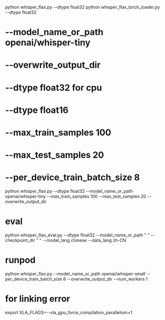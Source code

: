 python whisper_flax.py --dtype float32 
python whisper_flax_torch_loader.py --dtype float32 
# --model_name_or_path openai/whisper-tiny
# --overwrite_output_dir
# --dtype float32 for cpu
# --dtype float16
# --max_train_samples 100
# --max_test_samples 20
# --per_device_train_batch_size 8

python whisper_flax.py --dtype float32 --model_name_or_path openai/whisper-tiny --max_train_samples 100 --max_test_samples 20 --overwrite_output_dir

# eval
python whisper_flax_eval.py --dtype float32 --model_name_or_path " " --checkpoint_dir " " --model_lang chinese --data_lang zh-CN

# runpod
python whisper_flax.py --model_name_or_path openai/whisper-small --per_device_train_batch_size 8 --overwrite_output_dir --num_workers 1

# for linking error
export XLA_FLAGS=--xla_gpu_force_compilation_parallelism=1 

